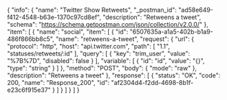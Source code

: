 {
  "info": {
    "name": "Twitter Show Retweets",
    "_postman_id": "ad58e649-f412-4548-b63e-1370c97cd8ef",
    "description": "Retweens a tweet",
    "schema": "https://schema.getpostman.com/json/collection/v2.0.0/"
  },
  "item": [
    {
      "name": "social",
      "item": [
        {
          "id": "6507635a-a1a5-402b-b1a9-486f866bb8c5",
          "name": "retweens-a-tweet",
          "request": {
            "url": {
              "protocol": "http",
              "host": "api.twitter.com",
              "path": [
                "1.1",
                "statuses/retweets/:id"
              ],
              "query": [
                {
                  "key": "trim_user",
                  "value": "%7B%7D",
                  "disabled": false
                }
              ],
              "variable": [
                {
                  "id": "id",
                  "value": "{}",
                  "type": "string"
                }
              ]
            },
            "method": "POST",
            "body": {
              "mode": "raw"
            },
            "description": "Retweens a tweet"
          },
          "response": [
            {
              "status": "OK",
              "code": 200,
              "name": "Response_200",
              "id": "af2304d4-f2dd-4698-8b1f-e23c6f915e37"
            }
          ]
        }
      ]
    }
  ]
}